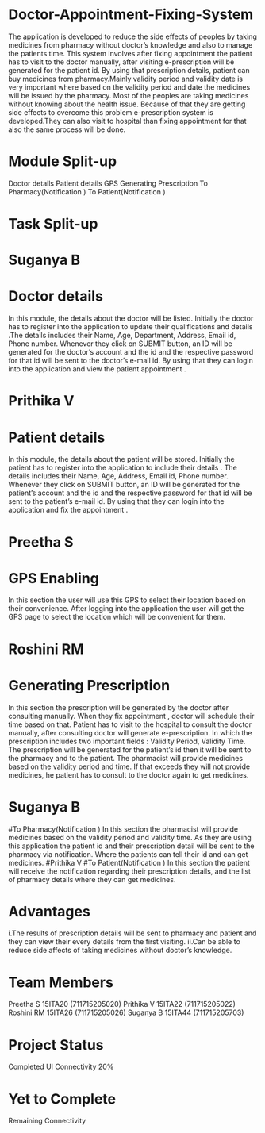 # Doctor-Appointment-Fixing-System
The application is developed to reduce the side effects of peoples by taking medicines from pharmacy without doctor’s knowledge and also to manage the patients time.
This system involves after fixing appointment the patient has to visit to the doctor manually, after visiting e-prescription will be generated for the patient id.
 By using that prescription details, patient can buy medicines from pharmacy.Mainly validity period and validity date is very important where based on the validity period and date the medicines will be issued by the pharmacy.
 Most of the peoples are taking medicines without knowing about the health issue. Because of that they are getting side effects to overcome this problem e-prescription system is developed.They can also visit to hospital than fixing appointment for that also the same process will be done.

# Module Split-up
Doctor details
Patient details
GPS
Generating Prescription 
To Pharmacy(Notification )
To Patient(Notification )



# Task Split-up
# Suganya B
# Doctor details
In this module, the details about the doctor will be listed. Initially the doctor has to register into the application to update their qualifications and details .The details includes their Name, Age, Department, Address, Email id, Phone number. Whenever they click on SUBMIT button, an ID will be generated for the doctor’s account and the id and the respective password for that id will be sent to the doctor’s e-mail id. By using that they can login into the application and view  the patient appointment .
# Prithika V
# Patient details
In this module, the details about the patient will be stored. Initially the patient has to register into the application to include their details . The details includes their Name, Age, Address, Email id, Phone number. Whenever they click on SUBMIT button, an ID will be generated for the patient’s account and the id and the respective password for that id will be sent to the patient’s e-mail id. By using that they can login into the application and fix the  appointment .
# Preetha S
# GPS Enabling
In this section the user will use this GPS to select their location based on their convenience. After logging into the application the user will get the GPS page to select the location which will be convenient for them.	

# Roshini RM
# Generating Prescription 
In this section the prescription will be generated by the doctor after consulting manually. When they  fix appointment , doctor will schedule their time based on that. Patient has to visit to the hospital to consult the doctor manually, after consulting doctor will generate e-prescription. In which the prescription includes two important fields : Validity Period, Validity Time. The prescription will be generated for the patient’s id then it  will be sent to the pharmacy and  to the patient. The pharmacist will provide medicines based on the validity period and time. If that exceeds they will not provide medicines, he patient has to consult to the doctor again to get  medicines.

# Suganya B
#To Pharmacy(Notification )
In this section the pharmacist will provide medicines based on the validity period and validity time. As they are using this application the patient id  and their prescription detail will be sent to the pharmacy via notification. Where the patients can tell their id and can get medicines.
#Prithika V
#To Patient(Notification )
In this section the patient will receive the notification regarding their  prescription details, and the list of pharmacy details where they can get medicines.

# Advantages
i.The results of prescription details will be sent to pharmacy and patient and they can view their every details from the first visiting.
ii.Can  be able to reduce side affects of taking medicines without doctor’s knowledge.



# Team Members
Preetha S  15ITA20 (711715205020) 
Prithika V 15ITA22 (711715205022) 
Roshini RM 15ITA26 (711715205026)
Suganya B 15ITA44 (711715205703)


# Project Status
Completed UI 
Connectivity 20%

# Yet to Complete 
Remaining Connectivity
